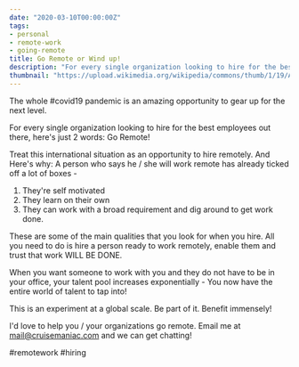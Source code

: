 ```yaml
---
date: "2020-03-10T00:00:00Z"
tags:
- personal
- remote-work
- going-remote
title: Go Remote or Wind up!
description: "For every single organization looking to hire for the best employees out there, here's just 2 words: Go Remote!"
thumbnail: "https://upload.wikimedia.org/wikipedia/commons/thumb/1/19/Aloneness_or_Loneliness%3F_%283033873597%29.jpg/640px-Aloneness_or_Loneliness%3F_%283033873597%29.jpg"
---
```


The whole #covid19 pandemic is an amazing opportunity to gear up for the next level.

For every single organization looking to hire for the best employees out there, here's just 2 words: Go Remote!

Treat this international situation as an opportunity to hire remotely. And Here's why: A person who says he / she will work remote has already ticked off a lot of boxes - 

1. They're self motivated
2. They learn on their own
3. They can work with a broad requirement and dig around to get work done.

These are some of the main qualities that you look for when you hire. All you need to do is hire a person ready to work remotely, enable them and trust that work WILL BE DONE.

When you want someone to work with you and they do not have to be in your office, your talent pool increases exponentially - You now have the entire world of talent to tap into!

This is an experiment at a global scale. Be part of it. Benefit immensely!

I'd love to help you / your organizations go remote. Email me at mail@cruisemaniac.com and we can get chatting!

#remotework #hiring


